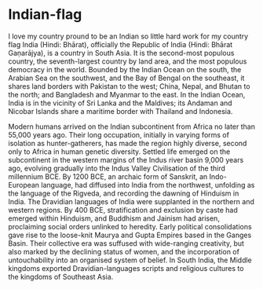 # Indian-flag
I love my country pround to be an Indian so little hard work for my country flag
India (Hindi: Bhārat), officially the Republic of India (Hindi: Bhārat Gaṇarājya), is a country in South Asia. It is the second-most populous country, the seventh-largest country by land area, and the most populous democracy in the world. Bounded by the Indian Ocean on the south, the Arabian Sea on the southwest, and the Bay of Bengal on the southeast, it shares land borders with Pakistan to the west; China, Nepal, and Bhutan to the north; and Bangladesh and Myanmar to the east. In the Indian Ocean, India is in the vicinity of Sri Lanka and the Maldives; its Andaman and Nicobar Islands share a maritime border with Thailand and Indonesia.

Modern humans arrived on the Indian subcontinent from Africa no later than 55,000 years ago. Their long occupation, initially in varying forms of isolation as hunter-gatherers, has made the region highly diverse, second only to Africa in human genetic diversity. Settled life emerged on the subcontinent in the western margins of the Indus river basin 9,000 years ago, evolving gradually into the Indus Valley Civilisation of the third millennium BCE. By 1200 BCE, an archaic form of Sanskrit, an Indo-European language, had diffused into India from the northwest, unfolding as the language of the Rigveda, and recording the dawning of Hinduism in India. The Dravidian languages of India were supplanted in the northern and western regions. By 400 BCE, stratification and exclusion by caste had emerged within Hinduism, and Buddhism and Jainism had arisen, proclaiming social orders unlinked to heredity. Early political consolidations gave rise to the loose-knit Maurya and Gupta Empires based in the Ganges Basin. Their collective era was suffused with wide-ranging creativity, but also marked by the declining status of women, and the incorporation of untouchability into an organised system of belief. In South India, the Middle kingdoms exported Dravidian-languages scripts and religious cultures to the kingdoms of Southeast Asia.
